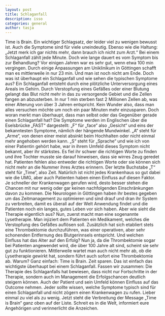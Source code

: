 ```yaml
---
layout: post
title: Schlaganfall
description: isso
categories: general
author: tasja
---
```


Time is Brain. Ein wichtiger Schlagsatz, der leider viel zu wenigen bewusst ist. 
Auch die Symptome sind für viele uneindeutig. 
Ebenso wie die Haltung: „Jetzt merk ich gar nichts mehr, dann brauch ich nicht zum Arzt.“ 
Bei einem Schlaganfall zählt jede Minute. 
Doch wie lange dauert es vom Symptom bis zur Behandlung? 
Vor einigen Jahren war es sehr gut, wenn etwa 100 min vergingen. 
Durch einige Anpassungen am Uniklinikum in Göttingen schafft man es mittlerweile in nur 23 min. 
Und man ist noch nicht am Ende. Doch was ist überhaupt ein Schlaganfall und wie sehen die typischen Symptome aus?
Ein Schlaganfall entsteht durch eine plötzliche Unterversorgung eines Areals im Gehirn. 
Durch Verstopfung eines Gefäßes oder einer Blutung gelangt das Blut nicht mehr in das zu versorgende Gebiet und die Zellen fangen an abzusterben. 
In nur 1 min sterben fast 2 Millionen Zellen ab, was einer Alterung von über 3 Jahren entspricht. 
Kein Wunder also, dass man alles versuchen möchte um noch ein paar Minuten mehr einzusparen. 
Doch woran merkt man überhaupt, dass man selbst oder das Gegenüber gerade einen Schlaganfall hat?
Die Symptome werden im Englischen über die Eselsbrücke „FAST“ dargestellt: 
„F“ für „face“ also „Gesicht“ und eins der bekanntesten Symptome, nämlich der hängende Mundwinkel. 
„A“ steht für „Arme“, von denen einer meist absinkt beim Hochhalten oder nicht einmal mehr angehoben werden kann. 
„S“ steht für „Sprache“ und wie ich von einer Patientin gehört habe, war in ihrem Umfeld dieses Symptom nicht bekannt, aber ihr stärkstes. Es fiel ihr schwer die richtigen Worte zu finden und ihre Tochter musste sie darauf hinweisen, dass sie wirres Zeug geredet hat. Patienten fehlen also entweder die richtigen Worte oder sie können sich nicht mehr an die Nummer ihres Arztes erinnern. Der letzte Buchstabe „T“ steht für „Time“, also Zeit. Natürlich ist nicht jedes Krankenhaus so gut dabei wie die UMG, aber auch Patienten haben einen Einfluss auf diesen Faktor. Je schneller der Krankenwagen gerufen wird, desto besser stehen die Chancen mit nur wenig oder gar keinen nachfolgenden Einschränkungen davon zu kommen. Die Neurologen in Göttingen haben ihr bestes gegeben um das Zeitmanagement zu optimieren und sind drauf und dran ihr System zu verbreiten, damit es überall auf der Welt Anwendung findet und die Patienten noch ein langes, gutes Leben vor sich haben.
Aber wie sieht die Therapie eigentlich aus? Nun, zuerst macht man eine sogenannte Lysetherapie. Man injiziert dem Patienten ein Medikament, welches die Verstopfung des Gefäßes auflösen soll. Zusätzlich hat sich etabliert stets eine Thrombektomie durchzuführen, was einer operativen, aber sehr schonenden Entfernung des Blutgerinnsels entspricht. 
Und welchen Einfluss hat das Alter auf den Erfolg? Nun ja, da die Thrombektomie sogar bei Patienten angewendet wird, die über 100 Jahre alt sind, scheint sie sehr gut zu funktionieren. Mittlerweile wartet man auch nicht mehr ab, ob die Lysetherapie gewirkt hat, sondern führt auch sofort eine Thrombektomie ab. Warum? Ganz einfach: Time is Brain. Zeit sparen. Das ist einfach das wichtigste überhaupt bei einem Schlaganfall.
Fassen wir zusammen: Die Therapie des Schlaganfalls hat bewiesen, dass nicht nur Fortschritte in der Therapie, sondern auch im Management die Erfolgschancen deutlich steigern können. Auch der Patient und sein Umfeld können Einfluss auf das Outcome nehmen. Jeder sollte wissen, welche Symptome typisch sind für einen Schlaganfall und nicht zögern einen Krankenwagen zu rufen. Lieber einmal zu viel als zu wenig. Jetzt steht die Verbreitung der Message „Time is Brain“ ganz oben auf der Liste. Schreit es in die Welt, informiert eure Angehörigen und verinnerlicht die Anzeichen.

